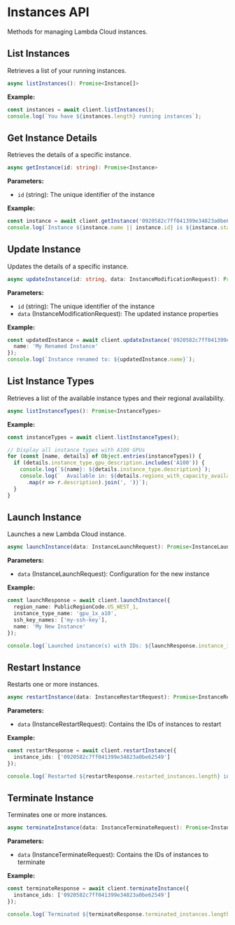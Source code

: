 # Instances API

Methods for managing Lambda Cloud instances.

## List Instances

Retrieves a list of your running instances.

```typescript
async listInstances(): Promise<Instance[]>
```

**Example:**

```typescript
const instances = await client.listInstances();
console.log(`You have ${instances.length} running instances`);
```

## Get Instance Details

Retrieves the details of a specific instance.

```typescript
async getInstance(id: string): Promise<Instance>
```

**Parameters:**

- `id` (string): The unique identifier of the instance

**Example:**

```typescript
const instance = await client.getInstance('0920582c7ff041399e34823a0be62549');
console.log(`Instance ${instance.name || instance.id} is ${instance.status}`);
```

## Update Instance

Updates the details of a specific instance.

```typescript
async updateInstance(id: string, data: InstanceModificationRequest): Promise<Instance>
```

**Parameters:**

- `id` (string): The unique identifier of the instance
- `data` (InstanceModificationRequest): The updated instance properties

**Example:**

```typescript
const updatedInstance = await client.updateInstance('0920582c7ff041399e34823a0be62549', {
  name: 'My Renamed Instance'
});
console.log(`Instance renamed to: ${updatedInstance.name}`);
```

## List Instance Types

Retrieves a list of the available instance types and their regional availability.

```typescript
async listInstanceTypes(): Promise<InstanceTypes>
```

**Example:**

```typescript
const instanceTypes = await client.listInstanceTypes();

// Display all instance types with A100 GPUs
for (const [name, details] of Object.entries(instanceTypes)) {
  if (details.instance_type.gpu_description.includes('A100')) {
    console.log(`${name}: ${details.instance_type.description}`);
    console.log(`  Available in: ${details.regions_with_capacity_available
      .map(r => r.description).join(', ')}`);
  }
}
```

## Launch Instance

Launches a new Lambda Cloud instance.

```typescript
async launchInstance(data: InstanceLaunchRequest): Promise<InstanceLaunchResponse>
```

**Parameters:**

- `data` (InstanceLaunchRequest): Configuration for the new instance

**Example:**

```typescript
const launchResponse = await client.launchInstance({
  region_name: PublicRegionCode.US_WEST_1,
  instance_type_name: 'gpu_1x_a10',
  ssh_key_names: ['my-ssh-key'],
  name: 'My New Instance'
});

console.log(`Launched instance(s) with IDs: ${launchResponse.instance_ids.join(', ')}`);
```

## Restart Instance

Restarts one or more instances.

```typescript
async restartInstance(data: InstanceRestartRequest): Promise<InstanceRestartResponse>
```

**Parameters:**

- `data` (InstanceRestartRequest): Contains the IDs of instances to restart

**Example:**

```typescript
const restartResponse = await client.restartInstance({
  instance_ids: ['0920582c7ff041399e34823a0be62549']
});

console.log(`Restarted ${restartResponse.restarted_instances.length} instances`);
```

## Terminate Instance

Terminates one or more instances.

```typescript
async terminateInstance(data: InstanceTerminateRequest): Promise<InstanceTerminateResponse>
```

**Parameters:**

- `data` (InstanceTerminateRequest): Contains the IDs of instances to terminate

**Example:**

```typescript
const terminateResponse = await client.terminateInstance({
  instance_ids: ['0920582c7ff041399e34823a0be62549']
});

console.log(`Terminated ${terminateResponse.terminated_instances.length} instances`);
```
